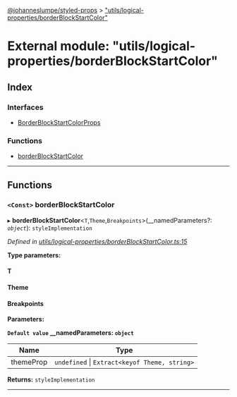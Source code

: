 [@johanneslumpe/styled-props](../README.md) > ["utils/logical-properties/borderBlockStartColor"](../modules/_utils_logical_properties_borderblockstartcolor_.md)

# External module: "utils/logical-properties/borderBlockStartColor"

## Index

### Interfaces

* [BorderBlockStartColorProps](../interfaces/_utils_logical_properties_borderblockstartcolor_.borderblockstartcolorprops.md)

### Functions

* [borderBlockStartColor](_utils_logical_properties_borderblockstartcolor_.md#borderblockstartcolor)

---

## Functions

<a id="borderblockstartcolor"></a>

### `<Const>` borderBlockStartColor

▸ **borderBlockStartColor**<`T`,`Theme`,`Breakpoints`>(__namedParameters?: *`object`*): `styleImplementation`

*Defined in [utils/logical-properties/borderBlockStartColor.ts:15](https://github.com/johanneslumpe/styled-props/blob/8e709f1/src/utils/logical-properties/borderBlockStartColor.ts#L15)*

**Type parameters:**

#### T 
#### Theme 
#### Breakpoints 
**Parameters:**

**`Default value` __namedParameters: `object`**

| Name | Type |
| ------ | ------ |
| themeProp | `undefined` \| `Extract<keyof Theme, string>` |

**Returns:** `styleImplementation`

___


